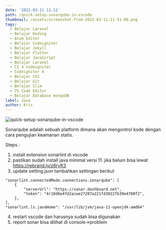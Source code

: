 ```yaml
---
date: '2022-03-11 11:12'
path: /quick-setup-sonarqube-in-vscode
thumbnail: /assets/screenshot-from-2022-03-11-11-51-08.png
tags:
  - Belajar Laravel
  - Belajar Koding
  - Atom Editor
  - Belajar Codeigniter
  - Belajar Jekyll
  - Belajar Flutter
  - Belajar JavaScript
  - Belajar Laravel
  - CI 4 Codeigniter
  - Codeigniter 4
  - Belajar CSS
  - Belajar Git
  - Belajar Slim
  - VS Code Editor
  - Belajar Database mongoDB
label: Java
author: Kris
---
```

![quick-setup-sonarqube-in-vscode](/assets/screenshot-from-2022-03-11-11-51-08.png "quick-setup-sonarqube-in-vscode")

Sonarqube adalah sebuah platform dimana akan mengontrol kode dengan cara pengujian keamanan statis.

Steps : 

1. install extension sonarlint di vscode
2. pastikan sudah install java minimal versi 11. jika belum bisa lewat  https://rebrand.ly/z6ryft3
3. update setting.json tambahkan settingan berikut


```
"sonarlint.connectedMode.connections.sonarqube": [
    {
        "serverUrl": "https://sonar.dashboard.net",
        "token": "4r18d6e4fd2acwe27207a221fd3022fb39e4708f2",
    },
],
"sonarlint.ls.javaHome": "/usr/lib/jvm/java-11-openjdk-amd64"
```

4. restart vscode dan harusnya sudah bisa digunakan 
5. report sonar bisa dilihat di console->problem
